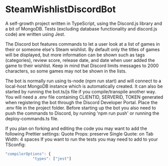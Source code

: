 # SteamWishlistDiscordBot

A self-growth project written in TypeScript, using the Discord.js library and a bit of MongoDB.
Tests (excluding database functionality and discord.js code) are written using Jest.

The Discord bot features commands to let a user look at a list of games in their or someone else's Steam wishlist.
By default only the titles of games will be displayed, but more information can be shown such as
  tags (categories), review score, release date, and date when user added the game to their wishlist.
Keep in mind that Discord limits messages to 2000 characters, so some games may not be shown in the lists.

The bot is normally run using ts-node (npm run start) and will connect to a local-host MongoDB instance which is automatically created.
It can also be started by running the bot.ts/js file if you compile/transpile another way.
You will need a .env file containing CLIENTID, SERVERID, TOKEN generated when registering the bot through the Discord Developer Portal.
Place the .env file in the project folder.
Before starting up the bot you also need to push the commands to Discord, by running 'npm run push' or running the deploy-commands.ts file.


If you plan on forking and editing the code you may want to add the following Prettier settings:
    Quote Props: preserve
    Single Quote: on
    Tab Width: 4 spaces
If you want to run the tests you may need to add to your TSconfig:
```ts
"compilerOptions": {
            "types": ["jest"]
```

